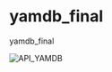 # yamdb_final
yamdb_final

![API_YAMDB](https://github.com/gilbey7s/yamdb_final/actions/workflows/yamdb_workflow.yml/badge.svg)